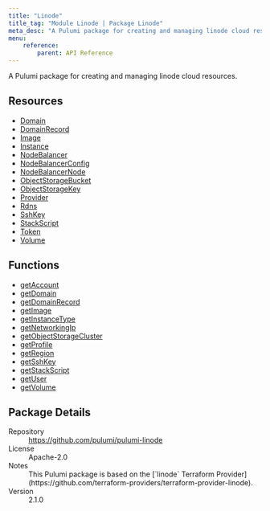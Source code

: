 ```yaml
---
title: "Linode"
title_tag: "Module Linode | Package Linode"
meta_desc: "A Pulumi package for creating and managing linode cloud resources."
menu:
    reference:
        parent: API Reference
---
```


<!-- WARNING: this file was generated by Pulumi Docs Generator. -->
<!-- Do not edit by hand unless you're certain you know what you are doing! -->

A Pulumi package for creating and managing linode cloud resources.

<h2 id="resources">Resources</h2>
<ul class="api">
    <li><a href="domain" title="Domain"><span class="symbol resource"></span>Domain</a></li>
    <li><a href="domainrecord" title="DomainRecord"><span class="symbol resource"></span>DomainRecord</a></li>
    <li><a href="image" title="Image"><span class="symbol resource"></span>Image</a></li>
    <li><a href="instance" title="Instance"><span class="symbol resource"></span>Instance</a></li>
    <li><a href="nodebalancer" title="NodeBalancer"><span class="symbol resource"></span>NodeBalancer</a></li>
    <li><a href="nodebalancerconfig" title="NodeBalancerConfig"><span class="symbol resource"></span>NodeBalancerConfig</a></li>
    <li><a href="nodebalancernode" title="NodeBalancerNode"><span class="symbol resource"></span>NodeBalancerNode</a></li>
    <li><a href="objectstoragebucket" title="ObjectStorageBucket"><span class="symbol resource"></span>ObjectStorageBucket</a></li>
    <li><a href="objectstoragekey" title="ObjectStorageKey"><span class="symbol resource"></span>ObjectStorageKey</a></li>
    <li><a href="provider" title="Provider"><span class="symbol resource"></span>Provider</a></li>
    <li><a href="rdns" title="Rdns"><span class="symbol resource"></span>Rdns</a></li>
    <li><a href="sshkey" title="SshKey"><span class="symbol resource"></span>SshKey</a></li>
    <li><a href="stackscript" title="StackScript"><span class="symbol resource"></span>StackScript</a></li>
    <li><a href="token" title="Token"><span class="symbol resource"></span>Token</a></li>
    <li><a href="volume" title="Volume"><span class="symbol resource"></span>Volume</a></li>
</ul>

<h2 id="functions">Functions</h2>
<ul class="api">
    <li><a href="getaccount" title="getAccount"><span class="symbol function"></span>getAccount</a></li>
    <li><a href="getdomain" title="getDomain"><span class="symbol function"></span>getDomain</a></li>
    <li><a href="getdomainrecord" title="getDomainRecord"><span class="symbol function"></span>getDomainRecord</a></li>
    <li><a href="getimage" title="getImage"><span class="symbol function"></span>getImage</a></li>
    <li><a href="getinstancetype" title="getInstanceType"><span class="symbol function"></span>getInstanceType</a></li>
    <li><a href="getnetworkingip" title="getNetworkingIp"><span class="symbol function"></span>getNetworkingIp</a></li>
    <li><a href="getobjectstoragecluster" title="getObjectStorageCluster"><span class="symbol function"></span>getObjectStorageCluster</a></li>
    <li><a href="getprofile" title="getProfile"><span class="symbol function"></span>getProfile</a></li>
    <li><a href="getregion" title="getRegion"><span class="symbol function"></span>getRegion</a></li>
    <li><a href="getsshkey" title="getSshKey"><span class="symbol function"></span>getSshKey</a></li>
    <li><a href="getstackscript" title="getStackScript"><span class="symbol function"></span>getStackScript</a></li>
    <li><a href="getuser" title="getUser"><span class="symbol function"></span>getUser</a></li>
    <li><a href="getvolume" title="getVolume"><span class="symbol function"></span>getVolume</a></li>
</ul>

<h2 id="package-details">Package Details</h2>
<dl class="package-details">
	<dt>Repository</dt>
	<dd><a href="https://github.com/pulumi/pulumi-linode">https://github.com/pulumi/pulumi-linode</a></dd>
	<dt>License</dt>
	<dd>Apache-2.0</dd>
	<dt>Notes</dt>
	<dd>This Pulumi package is based on the [`linode` Terraform Provider](https://github.com/terraform-providers/terraform-provider-linode).</dd>
	<dt>Version</dt>
	<dd>2.1.0</dd>
</dl>

